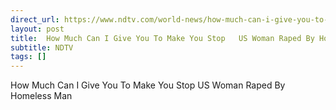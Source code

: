 ```yaml
---
direct_url: https://www.ndtv.com/world-news/how-much-can-i-give-you-to-make-you-stop-us-woman-raped-by-homeless-man-inside-her-apartment-9376296#publisher=newsstand
layout: post
title:  How Much Can I Give You To Make You Stop   US Woman Raped By Homeless Man
subtitle: NDTV
tags: []
---
```


 How Much Can I Give You To Make You Stop   US Woman Raped By Homeless Man
